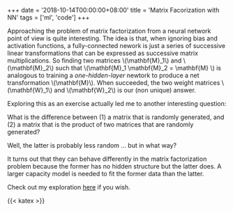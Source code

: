 +++
date = '2018-10-14T00:00:00+08:00'
title = 'Matrix Facorization with NN'
tags = ['ml', 'code']
+++


Approaching the problem of matrix factorization from a neural network point of view is quite interesting. The idea is that, when ignoring bias and activation functions, a fully-connected nework is just a series of successive linear transformations that can be expressed as successive matrix multiplications. So finding two matrices \\(\mathbf{M}_1\\) and \\(\mathbf{M}_2\\) such that \\(\mathbf{M}_1 \mathbf{M}_2 = \mathbf{M} \\) is analogous to training a *one-hidden-layer* newtork to produce a net transformation \\(\mathbf{M}\\). When succeeded, the two weight matrices \\(\mathbf{W}_1\\) and \\(\mathbf{W}_2\\) is our (non unique) answer.
 
Exploring this as an exercise actually led me to another interesting question: 
>
What is the difference between
(1) a matrix that is randomly generated, and 
(2) a matrix that is the product of two matrices that are randomly generated?

Well, the latter is probably less random ... but in what way? 

It turns out that they can behave differently in the matrix factorization problem because the former has no hidden structure but the latter does. A larger capacity model is needed to fit the former data than the latter.

Check out my exploration [here](https://github.com/lywgit/deep-learning-exercise/tree/master/matrix_factorization) if you wish. 

{{< katex >}}